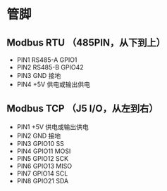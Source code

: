 # 管脚

## Modbus RTU （485PIN，从下到上）

* PIN1 RS485-A GPIO1
* PIN2 RS485-B GPIO42
* PIN3 GND 接地
* PIN4 +5V 供电或输出供电

## Modbus TCP （J5 I/O，从左到右）

* PIN1 +5V 供电或输出供电
* PIN2 GND 接地
* PIN3 GPIO10 SS
* PIN4 GPIO11 MOSI
* PIN5 GPIO12 SCK
* PIN6 GPIO13 MISO
* PIN7 GPIO14 SCL
* PIN8 GPIO21 SDA
